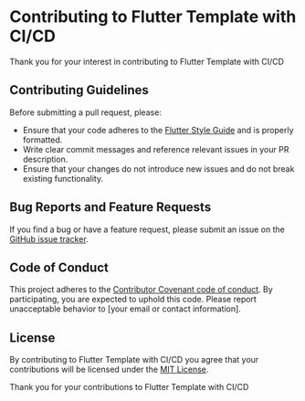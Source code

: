 # Contributing to Flutter Template with CI/CD

Thank you for your interest in contributing to Flutter Template with CI/CD

## Contributing Guidelines

Before submitting a pull request, please:

- Ensure that your code adheres to the [Flutter Style Guide](https://flutter.dev/docs/development/ui/layout/style-guide) and is properly formatted.
- Write clear commit messages and reference relevant issues in your PR description.
- Ensure that your changes do not introduce new issues and do not break existing functionality.

## Bug Reports and Feature Requests

If you find a bug or have a feature request, please submit an issue on the [GitHub issue tracker](https://github.com/your-username/your-repo-name/issues).

## Code of Conduct

This project adheres to the [Contributor Covenant code of conduct](CODE_OF_CONDUCT.md). By participating, you are expected to uphold this code. Please report unacceptable behavior to [your email or contact information].

## License

By contributing to Flutter Template with CI/CD you agree that your contributions will be licensed under the [MIT License](LICENSE).

Thank you for your contributions to Flutter Template with CI/CD
